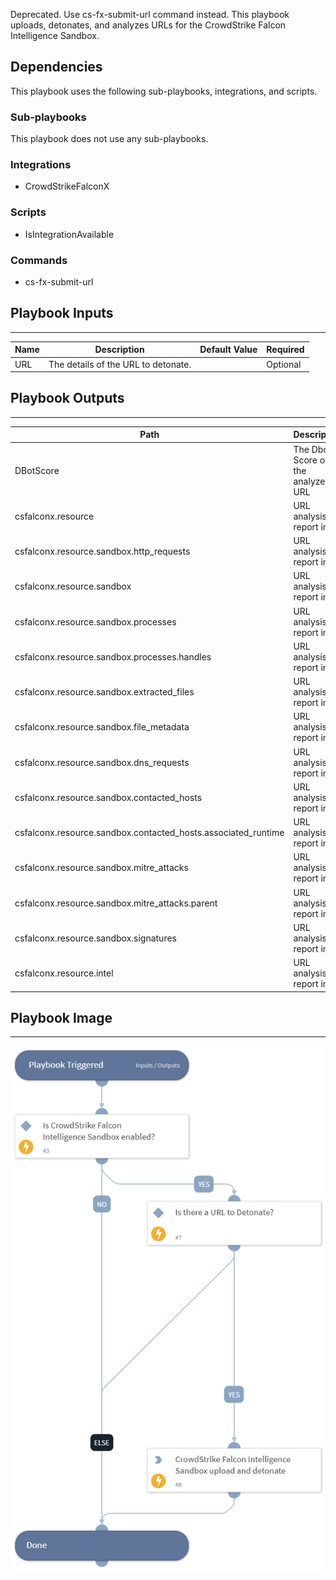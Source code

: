 Deprecated. Use cs-fx-submit-url command instead. This playbook uploads, detonates, and analyzes URLs for the CrowdStrike Falcon Intelligence Sandbox.

## Dependencies

This playbook uses the following sub-playbooks, integrations, and scripts.

### Sub-playbooks

This playbook does not use any sub-playbooks.

### Integrations

* CrowdStrikeFalconX

### Scripts

* IsIntegrationAvailable

### Commands

* cs-fx-submit-url

## Playbook Inputs

---

| **Name** | **Description** | **Default Value** | **Required** |
| --- | --- | --- | --- |
| URL | The details of the URL to detonate. |  | Optional |

## Playbook Outputs

---

| **Path** | **Description** | **Type** |
| --- | --- | --- |
| DBotScore | The Dbot Score of the analyzed URL | unknown |
| csfalconx.resource | URL analysis report info | unknown |
| csfalconx.resource.sandbox.http_requests | URL analysis report info | unknown |
| csfalconx.resource.sandbox | URL analysis report info | unknown |
| csfalconx.resource.sandbox.processes | URL analysis report info | unknown |
| csfalconx.resource.sandbox.processes.handles | URL analysis report info | unknown |
| csfalconx.resource.sandbox.extracted_files | URL analysis report info | unknown |
| csfalconx.resource.sandbox.file_metadata | URL analysis report info | unknown |
| csfalconx.resource.sandbox.dns_requests | URL analysis report info | unknown |
| csfalconx.resource.sandbox.contacted_hosts | URL analysis report info | unknown |
| csfalconx.resource.sandbox.contacted_hosts.associated_runtime | URL analysis report info | unknown |
| csfalconx.resource.sandbox.mitre_attacks | URL analysis report info | unknown |
| csfalconx.resource.sandbox.mitre_attacks.parent | URL analysis report info | unknown |
| csfalconx.resource.sandbox.signatures | URL analysis report info | unknown |
| csfalconx.resource.intel | URL analysis report info | unknown |

## Playbook Image

---

![Detonate URL - CrowdStrike Falcon Intelligence Sandbox](../doc_files/Detonate_URL_-_CrowdStrike_Falcon_Intelligence_Sandbox.png)
